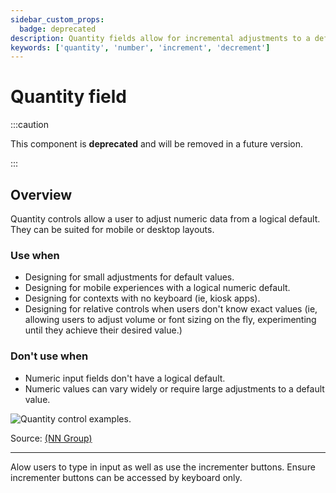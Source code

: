 ```yaml
---
sidebar_custom_props:
  badge: deprecated
description: Quantity fields allow for incremental adjustments to a default numeric value.
keywords: ['quantity', 'number', 'increment', 'decrement']
---
```


# Quantity field

<ComponentVisual
  figmaUrl=""
  storybookUrl="https://forge.tylerdev.io/main/?path=/story/components-quantity-field--default" />

:::caution

This component is **deprecated** and will be removed in a future version.

:::

## Overview

Quantity controls allow a user to adjust numeric data from a logical default. They can be suited for mobile or desktop layouts.

### Use when

- Designing for small adjustments for default values. 
- Designing for mobile experiences with a logical numeric default. 
- Designing for contexts with no keyboard (ie, kiosk apps).
- Designing for relative controls when users don't know exact values (ie, allowing users to adjust volume or font sizing on the fly, experimenting until they achieve their desired value.)

### Don't use when

- Numeric input fields don't have a logical default.
- Numeric values can vary widely or require large adjustments to a default value.

<ImageBlock caption="These 3 mobile screenshots show 3 different approaches to numerical input. American Airlines (left) used a dropdown for selecting the number of passengers. This control required several gestures (select the field, scroll and select the number, then hit Done). Treadmill Run Tracker (center) used a text field for inputting distance; the user had to select the field, type the desired number, then hit the Save button or tap a different field. In contrast, the interaction cost for changing the number of passengers from 1 to 2 in Delta Airlines’ mobile app (right) consisted of a single tap. (However, the interaction cost of the stepper would be much higher if the user wanted to increase the number from 1 to 10; this increased cost for large deviations from default is a major disadvantage of using steppers.)" padded={false}>

![Quantity control examples.](/img/components/quantity-field/quantity-control-examples.png)

</ImageBlock>

Source: [(NN Group)](https://www.nngroup.com/articles/input-steppers/)

---

<DoDontGrid>
  <DoDontTextSection>
    <DoDontText type="do">Alow users to type in input as well as use the incrementer buttons.</DoDontText>
    <DoDontText type="do">Ensure incrementer buttons can be accessed by keyboard only.</DoDontText>
  </DoDontTextSection>
</DoDontGrid>
